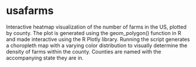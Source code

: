 # usafarms

Interactive heatmap visualization of the number of farms in the US, plotted by county. The plot is generated using the geom_polygon() function in R and
made interactive using the R Plotly library. Running the script generates a choropleth map with a varying color distribution to visually determine the
density of farms within the county. Counties are named with the accompanying state they are in.

